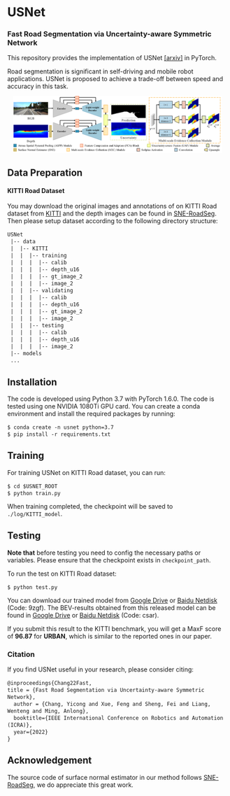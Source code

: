 # USNet


### Fast Road Segmentation via Uncertainty-aware Symmetric Network

This repository provides the implementation  of USNet [[arxiv]](https://arxiv.org/abs/2203.04537) in PyTorch.

Road segmentation is significant in self-driving and mobile robot applications. USNet is proposed to achieve a trade-off between speed and accuracy in this task.

<p align="center">
<img src="img/usnet.png" width="95%"/>
</p>


## Data Preparation


#### KITTI Road Dataset

You may download the original images and annotations of on KITTI Road dataset from [KITTI](http://host.robots.ox.ac.uk/pascal/VOC/voc2010/VOCtrainval_03-May-2010.tar) and the depth images can be found in [SNE-RoadSeg](https://github.com/hlwang1124/SNE-RoadSeg). Then please setup dataset according to the following directory structure:
```
USNet
 |-- data
 |  |-- KITTI
 |  |  |-- training
 |  |  |  |-- calib
 |  |  |  |-- depth_u16
 |  |  |  |-- gt_image_2
 |  |  |  |-- image_2
 |  |  |-- validating
 |  |  |  |-- calib
 |  |  |  |-- depth_u16
 |  |  |  |-- gt_image_2
 |  |  |  |-- image_2
 |  |  |-- testing
 |  |  |  |-- calib
 |  |  |  |-- depth_u16
 |  |  |  |-- image_2
 |-- models
 ...
```


## Installation
The code is developed using Python 3.7 with PyTorch 1.6.0. The code is tested using one NVIDIA 1080Ti GPU card.
You can create a conda environment and install the required packages by running:
```
$ conda create -n usnet python=3.7
$ pip install -r requirements.txt
```


## Training

For training USNet on KITTI Road dataset, you can run:

```
$ cd $USNET_ROOT
$ python train.py
```
When training completed, the checkpoint will be saved to `./log/KITTI_model`.


## Testing

**Note that** before testing you need to config the necessary paths or variables. Please ensure that the checkpoint exists in `checkpoint_path`.

To run the test on KITTI Road dataset:
```
$ python test.py
```
You can download our trained model from [Google Drive](https://drive.google.com/file/d/1qB85Pt-jgnC5wf5-U2ExYBxzjvmaAZNb/view?usp=sharing) or [Baidu Netdisk](https://pan.baidu.com/s/1prA2UsSr5keuCXqewKShCw) (Code: 9zgf). The BEV-results obtained from this released model can be found in [Google Drive](https://drive.google.com/file/d/1MFZwPz141Wgrhk7YW14lPbtwUrJw8LxX/view?usp=sharing) or [Baidu Netdisk](https://pan.baidu.com/s/1c4hT2adWo9-8AIniMVLoXQ) (Code: csar).

If you submit this result to the KITTI benchmark, you will get a MaxF score of **96.87** for **URBAN**, which is similar to the reported ones in our paper.


### Citation

If you find USNet useful in your research, please consider citing:
```
@inproceedings{Chang22Fast,
title = {Fast Road Segmentation via Uncertainty-aware Symmetric Network},
  author = {Chang, Yicong and Xue, Feng and Sheng, Fei and Liang, Wenteng and Ming, Anlong},
  booktitle={IEEE International Conference on Robotics and Automation (ICRA)},
  year={2022}
}
```

## Acknowledgement
The source code of surface normal estimator in our method follows [SNE-RoadSeg](https://github.com/hlwang1124/SNE-RoadSeg), we do appreciate this great work.